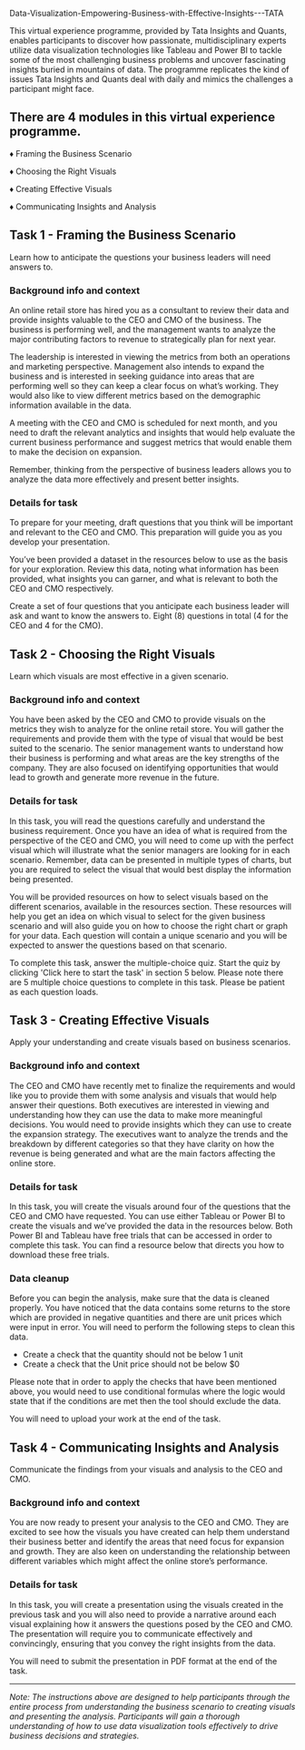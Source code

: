 Data-Visualization-Empowering-Business-with-Effective-Insights---TATA

This virtual experience programme, provided by Tata Insights and Quants, enables participants to discover how passionate, multidisciplinary experts utilize data visualization technologies like Tableau and Power BI to tackle some of the most challenging business problems and uncover fascinating insights buried in mountains of data. The programme replicates the kind of issues Tata Insights and Quants deal with daily and mimics the challenges a participant might face.

## There are 4 modules in this virtual experience programme.

♦ Framing the Business Scenario

♦ Choosing the Right Visuals

♦ Creating Effective Visuals

♦ Communicating Insights and Analysis

## Task 1 - Framing the Business Scenario

Learn how to anticipate the questions your business leaders will need answers to.

### Background info and context

An online retail store has hired you as a consultant to review their data and provide insights valuable to the CEO and CMO of the business. The business is performing well, and the management wants to analyze the major contributing factors to revenue to strategically plan for next year.

The leadership is interested in viewing the metrics from both an operations and marketing perspective. Management also intends to expand the business and is interested in seeking guidance into areas that are performing well so they can keep a clear focus on what’s working. They would also like to view different metrics based on the demographic information available in the data.

A meeting with the CEO and CMO is scheduled for next month, and you need to draft the relevant analytics and insights that would help evaluate the current business performance and suggest metrics that would enable them to make the decision on expansion.

Remember, thinking from the perspective of business leaders allows you to analyze the data more effectively and present better insights.

### Details for task

To prepare for your meeting, draft questions that you think will be important and relevant to the CEO and CMO. This preparation will guide you as you develop your presentation.

You’ve been provided a dataset in the resources below to use as the basis for your exploration. Review this data, noting what information has been provided, what insights you can garner, and what is relevant to both the CEO and CMO respectively.

Create a set of four questions that you anticipate each business leader will ask and want to know the answers to. Eight (8) questions in total (4 for the CEO and 4 for the CMO).

## Task 2 - Choosing the Right Visuals

Learn which visuals are most effective in a given scenario.

### Background info and context

You have been asked by the CEO and CMO to provide visuals on the metrics they wish to analyze for the online retail store. You will gather the requirements and provide them with the type of visual that would be best suited to the scenario. The senior management wants to understand how their business is performing and what areas are the key strengths of the company. They are also focused on identifying opportunities that would lead to growth and generate more revenue in the future.

### Details for task

In this task, you will read the questions carefully and understand the business requirement. Once you have an idea of what is required from the perspective of the CEO and CMO, you will need to come up with the perfect visual which will illustrate what the senior managers are looking for in each scenario. Remember, data can be presented in multiple types of charts, but you are required to select the visual that would best display the information being presented.

You will be provided resources on how to select visuals based on the different scenarios, available in the resources section. These resources will help you get an idea on which visual to select for the given business scenario and will also guide you on how to choose the right chart or graph for your data. Each question will contain a unique scenario and you will be expected to answer the questions based on that scenario.

To complete this task, answer the multiple-choice quiz. Start the quiz by clicking 'Click here to start the task' in section 5 below. Please note there are 5 multiple choice questions to complete in this task. Please be patient as each question loads.

## Task 3 - Creating Effective Visuals

Apply your understanding and create visuals based on business scenarios.

### Background info and context

The CEO and CMO have recently met to finalize the requirements and would like you to provide them with some analysis and visuals that would help answer their questions. Both executives are interested in viewing and understanding how they can use the data to make more meaningful decisions. You would need to provide insights which they can use to create the expansion strategy. The executives want to analyze the trends and the breakdown by different categories so that they have clarity on how the revenue is being generated and what are the main factors affecting the online store.

### Details for task

In this task, you will create the visuals around four of the questions that the CEO and CMO have requested. You can use either Tableau or Power BI to create the visuals and we’ve provided the data in the resources below.
Both Power BI and Tableau have free trials that can be accessed in order to complete this task. You can find a resource below that directs you how to download these free trials.

### Data cleanup

Before you can begin the analysis, make sure that the data is cleaned properly. You have noticed that the data contains some returns to the store which are provided in negative quantities and there are unit prices which were input in error. You will need to perform the following steps to clean this data.

- Create a check that the quantity should not be below 1 unit
- Create a check that the Unit price should not be below $0

Please note that in order to apply the checks that have been mentioned above, you would need to use conditional formulas where the logic would state that if the conditions are met then the tool should exclude the data.

You will need to upload your work at the end of the task.

## Task 4 - Communicating Insights and Analysis

Communicate the findings from your visuals and analysis to the CEO and CMO.

### Background info and context

You are now ready to present your analysis to the CEO and CMO. They are excited to see how the visuals you have created can help them understand their business better and identify the areas that need focus for expansion and growth. They are also keen on understanding the relationship between different variables which might affect the online store’s performance.

### Details for task

In this task, you will create a presentation using the visuals created in the previous task and you will also need to provide a narrative around each visual explaining how it answers the questions posed by the CEO and CMO. The presentation will require you to communicate effectively and convincingly, ensuring that you convey the right insights from the data.

You will need to submit the presentation in PDF format at the end of the task.

---

*Note: The instructions above are designed to help participants through the entire process from understanding the business scenario to creating visuals and presenting the analysis. Participants will gain a thorough understanding of how to use data visualization tools effectively to drive business decisions and strategies.*

